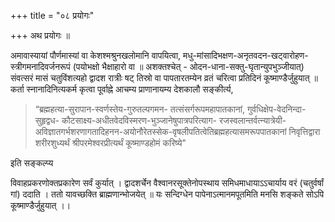 +++
title = "०८ प्रयोगः"

+++
अथ प्रयोगः ॥

अमावास्यायां पौर्णमास्यां वा केशश्मश्रुनखलोमानि वापयित्वा, मधु-मांसादिभक्षण-अनृतवदन-खट्वारोहण- स्त्रीगमनादिवर्जनरूपं (पयोभक्षो भैक्षाहारो वा ॥ अशक्तश्चेत् - ओदन-धाना-सक्तु-घृतान्युपभुञ्जीयात्) संवत्सरं मासं चतुविंशत्यहो द्वादश रात्रीः षट् तिस्रो वा पापतारतम्येन व्रतं चरित्वा प्रतिदिनं कूष्माण्डैर्जुहुयात् ॥ कर्ता स्नानादिनित्यकर्म कृत्वा पूर्वाह्ने आचम्य प्राणानायम्य देशकालौ सङ्कीर्त्य, 

> “ब्रह्महत्या-सुरापान-स्वर्णस्तेय-गुरुतल्पगमन- तत्संसर्गरूपमहापातकानां, गुर्वधिक्षेप-वेदनिन्दा-सुहृद्वध- कौटसाक्ष्य-अधीतवेदविस्मरण-भुञ्जानेषुपात्रपरित्याग- रजस्वलान्तर्वत्न्यात्रेयी-अविज्ञातगर्भशरणागतादिहनन-अयोनौरेतस्सेक-वृषलीपतित्वेतिब्रह्महत्यासमरूपपातकानां निवृत्तिद्वारा शरीरशुध्यर्थं श्रीपरमेश्वरप्रीत्यर्थं कूष्माण्डहोमं करिष्ये"

इति सङ्कल्प्य

विवाहप्रकरणोक्तप्रकारेण सर्वं कुर्यात् । द्वादशर्चेन वैश्वानरसूक्तेनोपस्थाय समिधमाधायाऽऽचार्याय वरं (चतुर्वर्षां गां) ददाति । ततो यावच्छक्ति ब्राह्मणान्भोजयेत् ॥ यः सन्दिग्धेन पापेनाऽत्मानमपूतमिति मनसि शङ्कते सोऽपि कूष्माण्डैर्जुहुयात् ।।
